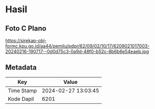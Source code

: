 # Hasil

## Foto C Plano

https://sirekap-obj-formc.kpu.go.id/aa44/pemilu/pdpr/62/09/02/10/17/6209021017003-20240216-190717--0d0d75c3-0a9d-48f0-b52c-8b6b6e54eaeb.jpg


## Metadata

| Key        | Value               |
| ---------- | ------------------- |
| Time Stamp | 2024-02-27 13:03:45 |
| Kode Dapil | 6201                |



